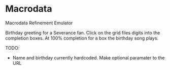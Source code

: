 # Macrodata
Macrodata Refinement Emulator

Birthday greeting for a Severance fan.
Click on the grid files digits into the completion boxes.
At 100% completion for a box the birthday song plays.

TODO:
- Name and birthday currently hardcoded. Make optional paramater to the URL

